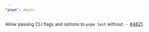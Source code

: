 ```yaml
---
"pnpm": major
---
```


Allow passing CLI flags and options to `pnpm test` without `--` [#4821](https://github.com/pnpm/pnpm/issues/4821).
